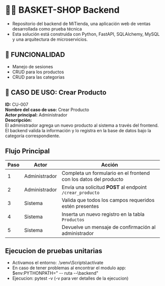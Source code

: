 # 🛒🏀 BASKET-SHOP Backend

- Repositorio del backend de MiTienda, una aplicación web de ventas desarrollada como prueba técnica
- Esta solución está construida con Python, FastAPI, SQLAlchemy, MySQL y una arquitectura de microservicios.


## 🔧 FUNCIONALIDAD

- Manejo de sesiones
- CRUD para los productos
- CRUD para las categorias


## 📄 CASO DE USO: Crear Producto

**ID:** CU-007  
**Nombre del caso de uso:** Crear Producto  
**Actor principal:** Administrador  
**Descripción:**  
El administrador agrega un nuevo producto al sistema a través del frontend. El backend valida la información y lo registra en la base de datos bajo la categoría correspondiente.


## Flujo Principal

| Paso | Actor       | Acción |
|------|------------|--------|
| 1    | Administrador | Completa un formulario en el frontend con los datos del producto |
| 2    | Administrador | Envía una solicitud **POST** al endpoint `/crear_producto` |
| 3    | Sistema       | Valida que todos los campos requeridos estén presentes |
| 4    | Sistema       | Inserta un nuevo registro en la tabla `Productos` |
| 5    | Sistema       | Devuelve un mensaje de confirmación al administrador |


## Ejecucion de pruebas unitarias

- Activamos el entorno: .\venv\Scripts\actívate
- En caso de tener problemas al encontrar el modulo app: $env:PYTHONPATH=" -- ruta --\backend"
- Ejecucion: pytest -v (-v para ver detalles de la ejecucion)
